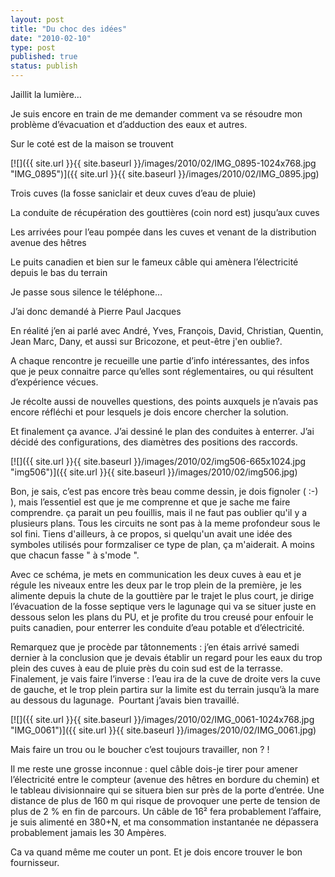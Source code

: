 ```yaml
---
layout: post
title: "Du choc des idées"
date: "2010-02-10"
type: post
published: true
status: publish
---
```


Jaillit la lumière…

Je suis encore en train de me demander comment va se résoudre mon problème d’évacuation et d’adduction des eaux et autres.

Sur le coté est de la maison se trouvent

[![]({{ site.url }}{{ site.baseurl }}/images/2010/02/IMG_0895-1024x768.jpg "IMG_0895")]({{ site.url }}{{ site.baseurl }}/images/2010/02/IMG_0895.jpg)

Trois cuves (la fosse saniclair et deux cuves d’eau de pluie)

La conduite de récupération des gouttières (coin nord est) jusqu’aux cuves

Les arrivées pour l’eau pompée dans les cuves et venant de la distribution avenue des hêtres

Le puits canadien et bien sur le fameux câble qui amènera l’électricité depuis le bas du terrain

Je passe sous silence le téléphone…

J’ai donc demandé à Pierre Paul Jacques

En réalité j’en ai parlé avec André, Yves, François, David, Christian, Quentin, Jean Marc, Dany, et aussi sur Bricozone, et peut-être j'en oublie?.

A chaque rencontre je recueille une partie d’info intéressantes, des infos que je peux connaitre parce qu’elles sont réglementaires, ou qui résultent d’expérience vécues.

Je récolte aussi de nouvelles questions, des points auxquels je n’avais pas encore réfléchi et pour lesquels je dois encore chercher la solution.

Et finalement ça avance. J’ai dessiné le plan des conduites à enterrer. J’ai décidé des configurations, des diamètres des positions des raccords.

[![]({{ site.url }}{{ site.baseurl }}/images/2010/02/img506-665x1024.jpg "img506")]({{ site.url }}{{ site.baseurl }}/images/2010/02/img506.jpg)

Bon, je sais, c’est pas encore très beau comme dessin, je dois fignoler ( :-) ), mais l’essentiel est que je me comprenne et que je sache me faire comprendre. ça parait un peu fouillis, mais il ne faut pas oublier qu'il y a plusieurs plans. Tous les circuits ne sont pas à la meme profondeur sous le sol fini. Tiens d'ailleurs, à ce propos, si quelqu'un avait une idée des symboles utilisés pour formzaliser ce type de plan, ça m'aiderait. A moins que chacun fasse " à s'mode ".

Avec ce schéma, je mets en communication les deux cuves à eau et je régule les niveaux entre les deux par le trop plein de la première, je les alimente depuis la chute de la gouttière par le trajet le plus court, je dirige l’évacuation de la fosse septique vers le lagunage qui va se situer juste en dessous selon les plans du PU, et je profite du trou creusé pour enfouir le puits canadien, pour enterrer les conduite d’eau potable et d’électricité.

Remarquez que je procède par tâtonnements : j’en étais arrivé samedi dernier à la conclusion que je devais établir un regard pour les eaux du trop plein des cuves à eau de pluie près du coin sud est de la terrasse. Finalement, je vais faire l’inverse : l’eau ira de la cuve de droite vers la cuve de gauche, et le trop plein partira sur la limite est du terrain jusqu’à la mare au dessous du lagunage.  Pourtant j’avais bien travaillé.

[![]({{ site.url }}{{ site.baseurl }}/images/2010/02/IMG_0061-1024x768.jpg "IMG_0061")]({{ site.url }}{{ site.baseurl }}/images/2010/02/IMG_0061.jpg)

Mais faire un trou ou le boucher c’est toujours travailler, non ? !

Il me reste une grosse inconnue : quel câble dois-je tirer pour amener l’électricité entre le compteur (avenue des hêtres en bordure du chemin) et le tableau divisionnaire qui se situera bien sur près de la porte d’entrée. Une distance de plus de 160 m qui risque de provoquer une perte de tension de plus de 2 % en fin de parcours. Un câble de 16² fera probablement l’affaire, je suis alimenté en 380+N, et ma consommation instantanée ne dépassera probablement jamais les 30 Ampères.

Ca va quand même me couter un pont. Et je dois encore trouver le bon fournisseur.
